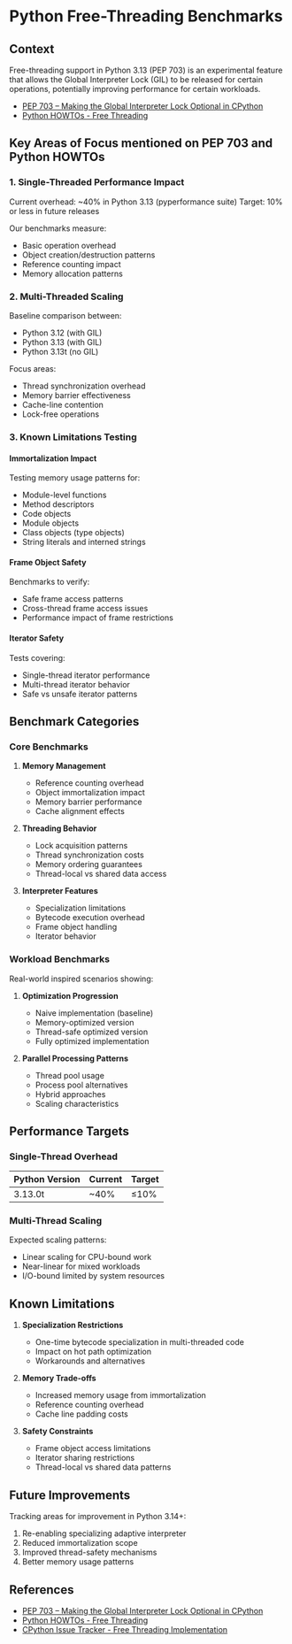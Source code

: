 # Python Free-Threading Benchmarks

## Context

Free-threading support in Python 3.13 (PEP 703) is an experimental feature that allows the Global Interpreter Lock (GIL) to be released for certain operations, potentially improving performance for certain workloads.
- [PEP 703 – Making the Global Interpreter Lock Optional in CPython](https://peps.python.org/pep-0703/)
- [Python HOWTOs - Free Threading](https://docs.python.org/3/howto/free-threading-python.html)

## Key Areas of Focus mentioned on PEP 703 and Python HOWTOs

### 1. Single-Threaded Performance Impact
Current overhead: ~40% in Python 3.13 (pyperformance suite)
Target: 10% or less in future releases

Our benchmarks measure:
- Basic operation overhead
- Object creation/destruction patterns
- Reference counting impact
- Memory allocation patterns

### 2. Multi-Threaded Scaling
Baseline comparison between:
- Python 3.12 (with GIL)
- Python 3.13 (with GIL)
- Python 3.13t (no GIL)

Focus areas:
- Thread synchronization overhead
- Memory barrier effectiveness
- Cache-line contention
- Lock-free operations

### 3. Known Limitations Testing

#### Immortalization Impact
Testing memory usage patterns for:
- Module-level functions
- Method descriptors
- Code objects
- Module objects
- Class objects (type objects)
- String literals and interned strings

#### Frame Object Safety
Benchmarks to verify:
- Safe frame access patterns
- Cross-thread frame access issues
- Performance impact of frame restrictions

#### Iterator Safety
Tests covering:
- Single-thread iterator performance
- Multi-thread iterator behavior
- Safe vs unsafe iterator patterns

## Benchmark Categories

### Core Benchmarks
1. **Memory Management**
   - Reference counting overhead
   - Object immortalization impact
   - Memory barrier performance
   - Cache alignment effects

2. **Threading Behavior**
   - Lock acquisition patterns
   - Thread synchronization costs
   - Memory ordering guarantees
   - Thread-local vs shared data access

3. **Interpreter Features**
   - Specialization limitations
   - Bytecode execution overhead
   - Frame object handling
   - Iterator behavior

### Workload Benchmarks
Real-world inspired scenarios showing:
1. **Optimization Progression**
   - Naive implementation (baseline)
   - Memory-optimized version
   - Thread-safe optimized version
   - Fully optimized implementation

2. **Parallel Processing Patterns**
   - Thread pool usage
   - Process pool alternatives
   - Hybrid approaches
   - Scaling characteristics

## Performance Targets

### Single-Thread Overhead
| Python Version | Current | Target |
|---------------|---------|---------|
| 3.13.0t       | ~40%    | ≤10%    |

### Multi-Thread Scaling
Expected scaling patterns:
- Linear scaling for CPU-bound work
- Near-linear for mixed workloads
- I/O-bound limited by system resources

## Known Limitations

1. **Specialization Restrictions**
   - One-time bytecode specialization in multi-threaded code
   - Impact on hot path optimization
   - Workarounds and alternatives

2. **Memory Trade-offs**
   - Increased memory usage from immortalization
   - Reference counting overhead
   - Cache line padding costs

3. **Safety Constraints**
   - Frame object access limitations
   - Iterator sharing restrictions
   - Thread-local vs shared data patterns

## Future Improvements

Tracking areas for improvement in Python 3.14+:
1. Re-enabling specializing adaptive interpreter
2. Reduced immortalization scope
3. Improved thread-safety mechanisms
4. Better memory usage patterns

## References

- [PEP 703 – Making the Global Interpreter Lock Optional in CPython](https://peps.python.org/pep-0703/)
- [Python HOWTOs - Free Threading](https://docs.python.org/3/howto/free-threading-python.html)
- [CPython Issue Tracker - Free Threading Implementation](https://github.com/python/cpython/issues/tracker/free-threading) 